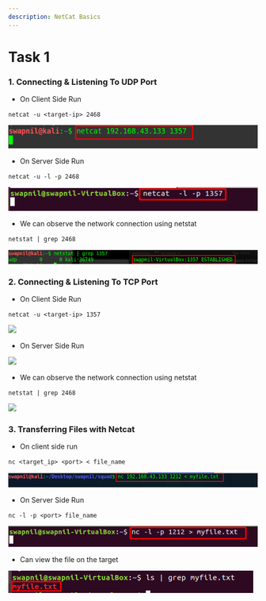```yaml
---
description: NetCat Basics
---
```


# Task 1

### 1. Connecting & Listening To UDP Port

* On Client Side Run 

```text
netcat -u <target-ip> 2468
```

![](assets/11.png)

* On Server Side Run

```text
netcat -u -l -p 2468
```

![](assets/12.png)

* We can observe the network connection using netstat

```text
netstat | grep 2468
```

![](assets/13.png)

### 2. Connecting & Listening To TCP Port

* On Client Side Run 

```text
netcat -u <target-ip> 1357
```

![](assets/1%20%281%29.png)

* On Server Side Run

![](assets/2%20%281%29.png)

* We can observe the network connection using netstat

```text
netstat | grep 2468
```

![](assets/33.png)

### 3. Transferring Files with Netcat

* On client side run

```text
nc <target_ip> <port> < file_name
```

![](assets/1.png)

* On Server Side Run

```text
nc -l -p <port> file_name
```

![](assets/2.png)

* Can view the file on the target

![](assets/3.png)

### 

